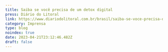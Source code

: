 ```yaml
---
title: Saiba se você precisa de um detox digital
press: Diário do Litoral
link: https://www.diariodolitoral.com.br/brasil/saiba-se-voce-precisa-de-um-detox-digital/164992/
category: Imprensa
type: blog
noindex: true
date: 2023-04-21T23:12:46.482Z
draft: false
---
```


